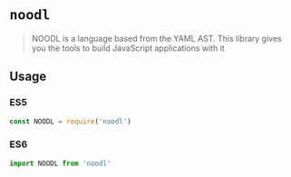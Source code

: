 # `noodl`

> NOODL is a language based from the YAML AST. This library gives you the tools to build JavaScript applications with it

## Usage

### ES5

```js
const NOODL = require('noodl')
```

### ES6

```js
import NOODL from 'noodl'
```
